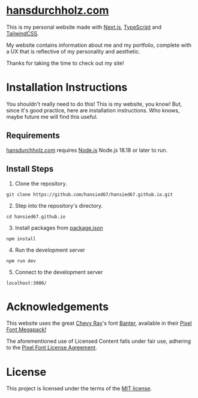 # [hansdurchholz.com](https://hansdurchholz.com)

This is my personal website made with [Next.js](https://nextjs.org), [TypeScript](https://www.typescriptlang.org/) and [TailwindCSS](https://tailwindcss.com/docs/installation/framework-guides/nextjs).

My website contains information about me and my portfolio, complete with a UX that is reflective of my personality and aesthetic.

Thanks for taking the time to check out my site!

# Installation Instructions

You shouldn't really need to do this! This is my website, you know!
But, since it's good practice, here are installation instructions. Who knows, maybe future me will find this useful.

## Requirements
[hansdurchholz.com](https://hansdurchholz.com) requires [Node.js](https://nodejs.org/en) Node.js 18.18 or later to run.

## Install Steps
1. Clone the repository.
```
git clone https://github.com/hansied67/hansied67.github.io.git
```
2. Step into the repository's directory.
```
cd hansied67.github.io
```
3. Install packages from [package.json](https://github.com/hansied67/hansied67.github.io/blob/main/package.json)
```
npm install
```
4. Run the development server
```
npm run dev
```
5. Connect to the development server
```
localhost:3000/
```

# Acknowledgements
This website uses the great [Chevy Ray](https://chevyray.dev/)'s font [Banter](https://chevyray.itch.io/pixel-font-banter), available in their [Pixel Font Megapack!](https://chevyray.itch.io/pixel-font-megapack)

The aforementioned use of Licensed Content falls under fair use, adhering to the [Pixel Font License Agreement](https://raw.githubusercontent.com/ChevyRay/pixel_font_megapack_license/main/LICENSE.txt).

# License
This project is licensed under the terms of the [MIT license](https://github.com/hansied67/hansied67.github.io/blob/main/LICENSE).
